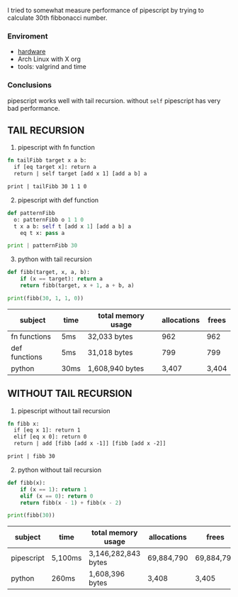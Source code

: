 I tried to somewhat measure performance of pipescript by trying to calculate
30th fibbonacci number.

### Enviroment

- [hardware](https://support.hp.com/in-en/document/c06410947)
- Arch Linux with X org
- tools: valgrind and time

### Conclusions

pipescript works well with tail recursion. without `self` pipescript has very
bad performance.

## TAIL RECURSION

1. pipescript with fn function

```rust
fn tailFibb target x a b:
  if [eq target x]: return a
  return | self target [add x 1] [add a b] a

print | tailFibb 30 1 1 0
```

2. pipescript with def function

```python
def patternFibb
  o: patternFibb o 1 1 0
  t x a b: self t [add x 1] [add a b] a
    eq t x: pass a

print | patternFibb 30
```

3. python with tail recursion

```python
def fibb(target, x, a, b):
    if (x == target): return a
    return fibb(target, x + 1, a + b, a)

print(fibb(30, 1, 1, 0))
```

| subject       | time | total memory usage | allocations | frees |
| ------------- | ---- | ------------------ | ----------- | ----- |
| fn functions  | 5ms  | 32,033 bytes       | 962         | 962   |
| def functions | 5ms  | 31,018 bytes       | 799         | 799   |
| python        | 30ms | 1,608,940 bytes    | 3,407       | 3,404 |

## WITHOUT TAIL RECURSION

1. pipescript without tail recursion

```rust
fn fibb x:
  if [eq x 1]: return 1
  elif [eq x 0]: return 0
  return | add [fibb [add x -1]] [fibb [add x -2]]

print | fibb 30
```

2. python without tail recursion

```python
def fibb(x):
    if (x == 1): return 1
    elif (x == 0): return 0
    return fibb(x - 1) + fibb(x - 2)

print(fibb(30))
```

| subject    | time    | total memory usage  | allocations | frees      |
| ---------- | ------- | ------------------- | ----------- | ---------- |
| pipescript | 5,100ms | 3,146,282,843 bytes | 69,884,790  | 69,884,790 |
| python     | 260ms   | 1,608,396 bytes     | 3,408       | 3,405      |

